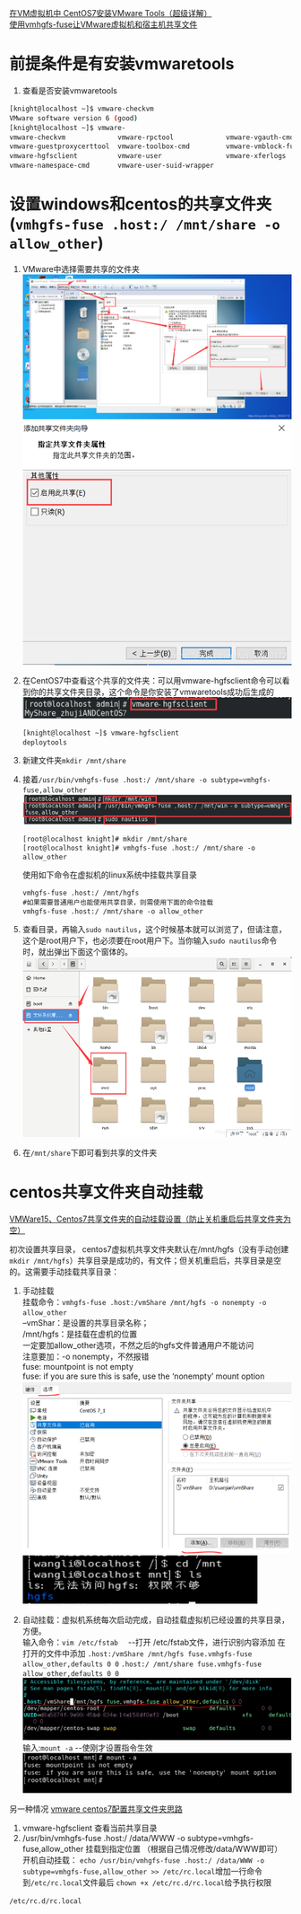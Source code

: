 

[在VM虚拟机中 CentOS7安装VMware Tools（超级详解）](https://blog.csdn.net/qq_39350172/article/details/110130740)  
[使用vmhgfs-fuse让VMware虚拟机和宿主机共享文件](https://www.jianshu.com/p/7b7ff41fdbc3)  

# 前提条件是有安装vmwaretools
1. 查看是否安装vmwaretools
```sh
[knight@localhost ~]$ vmware-checkvm
VMware software version 6 (good)
[knight@localhost ~]$ vmware-
vmware-checkvm             vmware-rpctool             vmware-vgauth-cmd
vmware-guestproxycerttool  vmware-toolbox-cmd         vmware-vmblock-fuse
vmware-hgfsclient          vmware-user                vmware-xferlogs
vmware-namespace-cmd       vmware-user-suid-wrapper   
```


# 设置windows和centos的共享文件夹(`vmhgfs-fuse .host:/ /mnt/share -o allow_other`)

1. VMware中选择需要共享的文件夹
    ![img](./img/select_directory.png)
    ![img](./img/enable_share_directory.png)
2. 在CentOS7中查看这个共享的文件夹：可以用vmware-hgfsclient命令可以看到你的共享文件夹目录，这个命令是你安装了vmwaretools成功后生成的
    ![img](./img/check_tools.png)
    ```sh
    [knight@localhost ~]$ vmware-hgfsclient 
    deploytools
    ```

1. 新建文件夹`mkdir /mnt/share`
2. 接着`/usr/bin/vmhgfs-fuse .host:/ /mnt/share -o subtype=vmhgfs-fuse,allow_other`
    ![img](./img/make_share.png)
    ```
    [root@localhost knight]# mkdir /mnt/share
    [root@localhost knight]# vmhgfs-fuse .host:/ /mnt/share -o allow_other
    ```
    使用如下命令在虚拟机的linux系统中挂载共享目录
    ```
    vmhgfs-fuse .host:/ /mnt/hgfs
    #如果需要普通用户也能使用共享目录，则需使用下面的命令挂载
    vmhgfs-fuse .host:/ /mnt/share -o allow_other
    ```
3. 查看目录，再输入`sudo nautilus`，这个时候基本就可以浏览了，但请注意，这个是root用户下，也必须要在root用户下。当你输入`sudo nautilus`命令时，就出弹出下面这个窗体的。
    ![img](./img/check_directory.png)  

4. 在`/mnt/share`下即可看到共享的文件夹


# centos共享文件夹自动挂载

[VMWare15、Centos7共享文件夹的自动挂载设置（防止关机重启后共享文件夹为空）](https://blog.csdn.net/qq_21221361/article/details/110176257)  

初次设置共享目录， centos7虚拟机共享文件夹默认在/mnt/hgfs（没有手动创建 `mkdir /mnt/hgfs`）共享目录是成功的，有文件；但关机重启后，共享目录是空的。这需要手动挂载共享目录：
1. 手动挂载  
挂载命令：`vmhgfs-fuse .host:/vmShare /mnt/hgfs -o nonempty -o allow_other`  
–vmShar：是设置的共享目录名称；  
/mnt/hgfs：是挂载在虚机的位置  
一定要加allow_other选项，不然之后的hgfs文件普通用户不能访问  
注意要加：-o nonempty，不然报错  
fuse: mountpoint is not empty  
fuse: if you are sure this is safe, use the ‘nonempty’ mount option  
![img](./img/directory_name.png)  
![img](./img/need_permission.png)  


2. 自动挂载：虚拟机系统每次启动完成，自动挂载虚拟机已经设置的共享目录，方便。  
输入命令：`vim /etc/fstab` 　--打开 /etc/fstab文件，进行识别内容添加
在打开的文件中添加
`.host:/vmShare /mnt/hgfs fuse.vmhgfs-fuse allow_other,defaults 0 0`
`.host:/ /mnt/share fuse.vmhgfs-fuse allow_other,defaults 0 0`
![img](./img/add_fstab_config.png)
输入:`mount -a` --使刚才设置指令生效
![img](./img/active_config.png)


另一种情况
[vmware centos7配置共享文件夹思路](https://www.cnblogs.com/changfengSven/p/7668042.html)  
1. vmware-hgfsclient  查看当前共享目录
2. /usr/bin/vmhgfs-fuse .host:/ /data/WWW -o subtype=vmhgfs-fuse,allow_other 挂载到指定位置   （根据自己情况修改/data/WWW即可）
开机自动挂载：
`echo /usr/bin/vmhgfs-fuse .host:/ /data/WWW -o subtype=vmhgfs-fuse,allow_other >> /etc/rc.local`增加一行命令到`/etc/rc.local`文件最后
`chown +x /etc/rc.d/rc.local`给予执行权限

`/etc/rc.d/rc.local`
